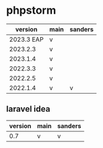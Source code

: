 # phpstorm

| version    | main | sanders |
| ---------- | ---- | ------- |
| 2023.3 EAP | v    |         |
| 2023.2.3   | v    |         |
| 2023.1.4   | v    |         |
| 2022.3.3   | v    |         |
| 2022.2.5   | v    |         |
| 2022.1.4   | v    | v       |

## laravel idea

| version    | main | sanders |
| ---------- | ---- | ------- |
| 0.7        | v    | v       |

